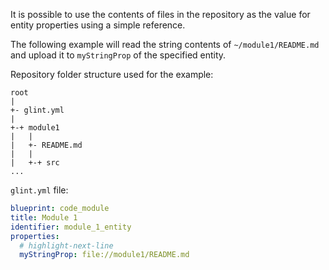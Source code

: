 It is possible to use the contents of files in the repository as the value for entity properties using a simple reference.

The following example will read the string contents of `~/module1/README.md` and upload it to `myStringProp` of the specified entity.

Repository folder structure used for the example:

```
root
|
+- glint.yml
|
+-+ module1
|   |
|   +- README.md
|   |
|   +-+ src
...
```

`glint.yml` file:

```yaml showLineNumbers
blueprint: code_module
title: Module 1
identifier: module_1_entity
properties:
  # highlight-next-line
  myStringProp: file://module1/README.md
```
